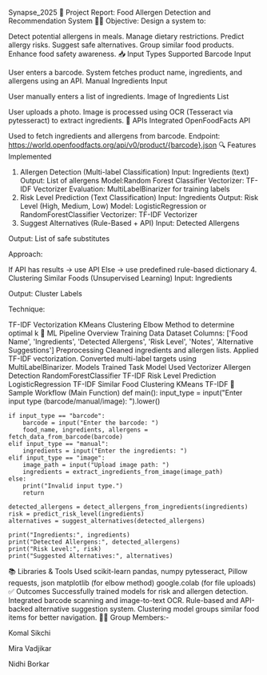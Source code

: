 Synapse_2025
📝 Project Report: Food Allergen Detection and Recommendation System
👩‍⚕️ Objective:
Design a system to:

Detect potential allergens in meals.
Manage dietary restrictions.
Predict allergy risks.
Suggest safe alternatives.
Group similar food products.
Enhance food safety awareness.
📥 Input Types Supported
Barcode Input

User enters a barcode.
System fetches product name, ingredients, and allergens using an API.
Manual Ingredients Input

User manually enters a list of ingredients.
Image of Ingredients List

User uploads a photo.
Image is processed using OCR (Tesseract via pytesseract) to extract ingredients.
🔌 APIs Integrated
OpenFoodFacts API

Used to fetch ingredients and allergens from barcode.
Endpoint: https://world.openfoodfacts.org/api/v0/product/{barcode}.json
🔍 Features Implemented
1. Allergen Detection (Multi-label Classification)
Input: Ingredients (text)
Output: List of allergens
Model:Random Forest Classifier
Vectorizer: TF-IDF Vectorizer
Evaluation: MultiLabelBinarizer for training labels
2. Risk Level Prediction (Text Classification)
Input: Ingredients
Output: Risk Level (High, Medium, Low)
Model: LogisticRegression or RandomForestClassifier
Vectorizer: TF-IDF Vectorizer
3. Suggest Alternatives (Rule-Based + API)
Input: Detected Allergens

Output: List of safe substitutes

Approach:

If API has results → use API
Else → use predefined rule-based dictionary
4. Clustering Similar Foods (Unsupervised Learning)
Input: Ingredients

Output: Cluster Labels

Technique:

TF-IDF Vectorization
KMeans Clustering
Elbow Method to determine optimal k
🧠 ML Pipeline Overview
Training Data
Dataset Columns: ['Food Name', 'Ingredients', 'Detected Allergens', 'Risk Level', 'Notes', 'Alternative Suggestions']
Preprocessing
Cleaned ingredients and allergen lists.
Applied TF-IDF vectorization.
Converted multi-label targets using MultiLabelBinarizer.
Models Trained
Task	Model Used	Vectorizer
Allergen Detection	RandomForestClassifier	TF-IDF
Risk Level Prediction	LogisticRegression	TF-IDF
Similar Food Clustering	KMeans	TF-IDF
🧪 Sample Workflow (Main Function)
def main():
    input_type = input("Enter input type (barcode/manual/image): ").lower()

    if input_type == "barcode":
        barcode = input("Enter the barcode: ")
        food_name, ingredients, allergens = fetch_data_from_barcode(barcode)
    elif input_type == "manual":
        ingredients = input("Enter the ingredients: ")
    elif input_type == "image":
        image_path = input("Upload image path: ")
        ingredients = extract_ingredients_from_image(image_path)
    else:
        print("Invalid input type.")
        return

    detected_allergens = detect_allergens_from_ingredients(ingredients)
    risk = predict_risk_level(ingredients)
    alternatives = suggest_alternatives(detected_allergens)

    print("Ingredients:", ingredients)
    print("Detected Allergens:", detected_allergens)
    print("Risk Level:", risk)
    print("Suggested Alternatives:", alternatives)
📚 Libraries & Tools Used
scikit-learn
pandas, numpy
pytesseract, Pillow
requests, json
matplotlib (for elbow method)
google.colab (for file uploads)
✅ Outcomes
Successfully trained models for risk and allergen detection.
Integrated barcode scanning and image-to-text OCR.
Rule-based and API-backed alternative suggestion system.
Clustering model groups similar food items for better navigation.
👩‍🔬 Group Members:-

Komal Sikchi

Mira Vadjikar

Nidhi Borkar
